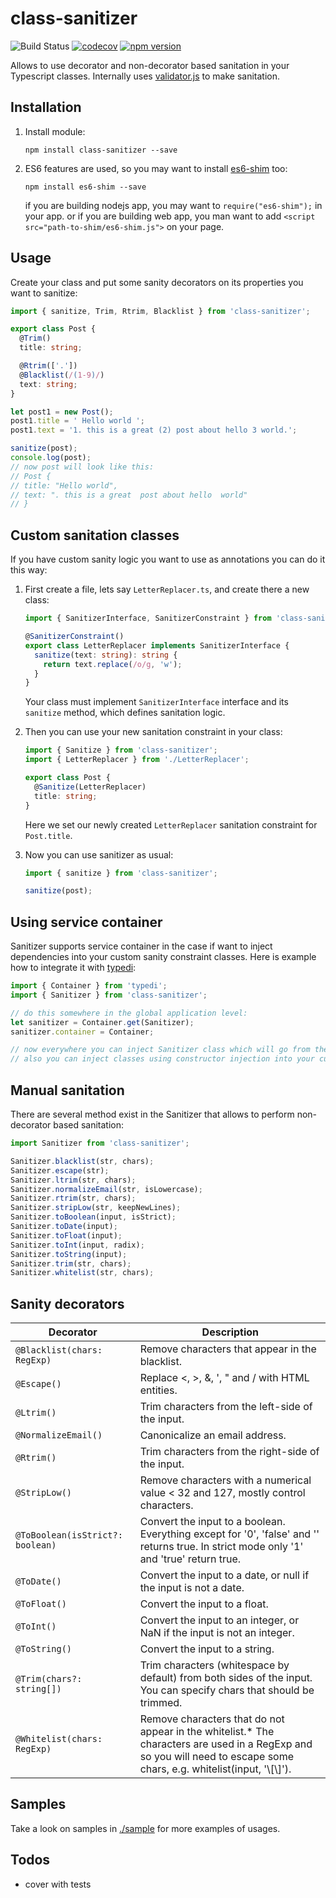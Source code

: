 # class-sanitizer

![Build Status](https://github.com/typestack/class-sanitizer/workflows/CI/badge.svg)
[![codecov](https://codecov.io/gh/typestack/class-sanitizer/branch/master/graph/badge.svg)](https://codecov.io/gh/typestack/class-sanitizer)
[![npm version](https://badge.fury.io/js/class-sanitizer.svg)](https://badge.fury.io/js/class-sanitizer)

Allows to use decorator and non-decorator based sanitation in your Typescript classes.
Internally uses [validator.js][validator.js] to make sanitation.

## Installation

1. Install module:

   `npm install class-sanitizer --save`

2. ES6 features are used, so you may want to install [es6-shim](https://github.com/paulmillr/es6-shim) too:

   `npm install es6-shim --save`

   if you are building nodejs app, you may want to `require("es6-shim");` in your app.
   or if you are building web app, you man want to add `<script src="path-to-shim/es6-shim.js">` on your page.

## Usage

Create your class and put some sanity decorators on its properties you want to sanitize:

```typescript
import { sanitize, Trim, Rtrim, Blacklist } from 'class-sanitizer';

export class Post {
  @Trim()
  title: string;

  @Rtrim(['.'])
  @Blacklist(/(1-9)/)
  text: string;
}

let post1 = new Post();
post1.title = ' Hello world ';
post1.text = '1. this is a great (2) post about hello 3 world.';

sanitize(post);
console.log(post);
// now post will look like this:
// Post {
// title: "Hello world",
// text: ". this is a great  post about hello  world"
// }
```

## Custom sanitation classes

If you have custom sanity logic you want to use as annotations you can do it this way:

1. First create a file, lets say `LetterReplacer.ts`, and create there a new class:

   ```typescript
   import { SanitizerInterface, SanitizerConstraint } from 'class-sanitizer';

   @SanitizerConstraint()
   export class LetterReplacer implements SanitizerInterface {
     sanitize(text: string): string {
       return text.replace(/o/g, 'w');
     }
   }
   ```

   Your class must implement `SanitizerInterface` interface and its `sanitize` method, which defines sanitation logic.

2. Then you can use your new sanitation constraint in your class:

   ```typescript
   import { Sanitize } from 'class-sanitizer';
   import { LetterReplacer } from './LetterReplacer';

   export class Post {
     @Sanitize(LetterReplacer)
     title: string;
   }
   ```

   Here we set our newly created `LetterReplacer` sanitation constraint for `Post.title`.

3. Now you can use sanitizer as usual:

   ```typescript
   import { sanitize } from 'class-sanitizer';

   sanitize(post);
   ```

## Using service container

Sanitizer supports service container in the case if want to inject dependencies into your custom sanity constraint
classes. Here is example how to integrate it with [typedi][typedi]:

```typescript
import { Container } from 'typedi';
import { Sanitizer } from 'class-sanitizer';

// do this somewhere in the global application level:
let sanitizer = Container.get(Sanitizer);
sanitizer.container = Container;

// now everywhere you can inject Sanitizer class which will go from the container
// also you can inject classes using constructor injection into your custom sanitizers.
```

## Manual sanitation

There are several method exist in the Sanitizer that allows to perform non-decorator based sanitation:

```typescript
import Sanitizer from 'class-sanitizer';

Sanitizer.blacklist(str, chars);
Sanitizer.escape(str);
Sanitizer.ltrim(str, chars);
Sanitizer.normalizeEmail(str, isLowercase);
Sanitizer.rtrim(str, chars);
Sanitizer.stripLow(str, keepNewLines);
Sanitizer.toBoolean(input, isStrict);
Sanitizer.toDate(input);
Sanitizer.toFloat(input);
Sanitizer.toInt(input, radix);
Sanitizer.toString(input);
Sanitizer.trim(str, chars);
Sanitizer.whitelist(str, chars);
```

## Sanity decorators

| Decorator                        | Description                                                                                                                                                              |
| -------------------------------- | ------------------------------------------------------------------------------------------------------------------------------------------------------------------------ |
| `@Blacklist(chars: RegExp)`      | Remove characters that appear in the blacklist.                                                                                                                          |
| `@Escape()`                      | Replace <, >, &, ', " and / with HTML entities.                                                                                                                          |
| `@Ltrim()`                       | Trim characters from the left-side of the input.                                                                                                                         |
| `@NormalizeEmail()`              | Canonicalize an email address.                                                                                                                                           |
| `@Rtrim()`                       | Trim characters from the right-side of the input.                                                                                                                        |
| `@StripLow()`                    | Remove characters with a numerical value < 32 and 127, mostly control characters.                                                                                        |
| `@ToBoolean(isStrict?: boolean)` | Convert the input to a boolean. Everything except for '0', 'false' and '' returns true. In strict mode only '1' and 'true' return true.                                  |
| `@ToDate()`                      | Convert the input to a date, or null if the input is not a date.                                                                                                         |
| `@ToFloat()`                     | Convert the input to a float.                                                                                                                                            |
| `@ToInt()`                       | Convert the input to an integer, or NaN if the input is not an integer.                                                                                                  |
| `@ToString()`                    | Convert the input to a string.                                                                                                                                           |
| `@Trim(chars?: string[])`        | Trim characters (whitespace by default) from both sides of the input. You can specify chars that should be trimmed.                                                      |
| `@Whitelist(chars: RegExp)`      | Remove characters that do not appear in the whitelist.\* The characters are used in a RegExp and so you will need to escape some chars, e.g. whitelist(input, '\\[\\]'). |

## Samples

Take a look on samples in [./sample](https://github.com/pleerock/class-sanitizer/tree/master/sample) for more examples of
usages.

## Todos

- cover with tests

[validator.js]: https://github.com/chriso/validator.js
[typedi]: https://github.com/pleerock/typedi
